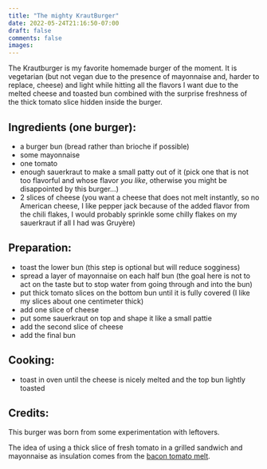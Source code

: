 ```yaml
---
title: "The mighty KrautBurger"
date: 2022-05-24T21:16:50-07:00
draft: false
comments: false
images:
---
```


The Krautburger is my favorite homemade burger of the moment.
It is vegetarian (but not vegan due to the presence of mayonnaise and, harder to replace, cheese) and light while hitting all the flavors I want due to the melted cheese and toasted bun combined with the surprise freshness of the thick tomato slice hidden inside the burger.

## Ingredients (one burger):

* a burger bun (bread rather than brioche if possible)
* some mayonnaise
* one tomato
* enough sauerkraut to make a small patty out of it (pick one that is not too flavorful and whose flavor *you like*, otherwise you might be disappointed by this burger...)
* 2 slices of cheese (you want a cheese that does not melt instantly, so no American cheese, I like pepper jack because of the added flavor from the chili flakes, I would probably sprinkle some chilly flakes on my sauerkraut if all I had was Gruyère)

## Preparation:

* toast the lower bun (this step is optional but will reduce sogginess)
* spread a layer of mayonnaise on each half bun (the goal here is not to act on the taste but to stop water from going through and into the bun)
* put thick tomato slices on the bottom bun until it is fully covered (I like my slices about one centimeter thick)
* add one slice of cheese
* put some sauerkraut on top and shape it like a small pattie
* add the second slice of cheese
* add the final bun

## Cooking:

* toast in oven until the cheese is nicely melted and the top bun lightly toasted

## Credits:

This burger was born from some experimentation with leftovers.

The idea of using a thick slice of fresh tomato in a grilled sandwich and mayonnaise as insulation comes from the [bacon tomato melt](../bacontomatomelt).

